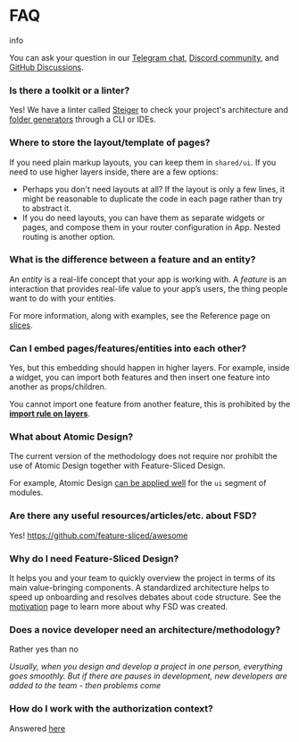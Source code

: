 # FAQ

info

You can ask your question in our [Telegram chat](https://t.me/feature_sliced), [Discord community](https://discord.gg/S8MzWTUsmp), and [GitHub Discussions](https://github.com/feature-sliced/documentation/discussions).

### Is there a toolkit or a linter?[​](#is-there-a-toolkit-or-a-linter "Sarlavhaga to'g'ridan-to'g'ri havola")

Yes! We have a linter called [Steiger](https://github.com/feature-sliced/steiger) to check your project's architecture and [folder generators](https://github.com/feature-sliced/awesome?tab=readme-ov-file#tools) through a CLI or IDEs.

### Where to store the layout/template of pages?[​](#where-to-store-the-layouttemplate-of-pages "Sarlavhaga to'g'ridan-to'g'ri havola")

If you need plain markup layouts, you can keep them in `shared/ui`. If you need to use higher layers inside, there are a few options:

* Perhaps you don't need layouts at all? If the layout is only a few lines, it might be reasonable to duplicate the code in each page rather than try to abstract it.
* If you do need layouts, you can have them as separate widgets or pages, and compose them in your router configuration in App. Nested routing is another option.

### What is the difference between a feature and an entity?[​](#what-is-the-difference-between-a-feature-and-an-entity "Sarlavhaga to'g'ridan-to'g'ri havola")

An *entity* is a real-life concept that your app is working with. A *feature* is an interaction that provides real-life value to your app’s users, the thing people want to do with your entities.

For more information, along with examples, see the Reference page on [slices](/documentation/uz/docs/reference/layers.md#entities).

### Can I embed pages/features/entities into each other?[​](#can-i-embed-pagesfeaturesentities-into-each-other "Sarlavhaga to'g'ridan-to'g'ri havola")

Yes, but this embedding should happen in higher layers. For example, inside a widget, you can import both features and then insert one feature into another as props/children.

You cannot import one feature from another feature, this is prohibited by the [**import rule on layers**](/documentation/uz/docs/reference/layers.md#import-rule-on-layers).

### What about Atomic Design?[​](#what-about-atomic-design "Sarlavhaga to'g'ridan-to'g'ri havola")

The current version of the methodology does not require nor prohibit the use of Atomic Design together with Feature-Sliced Design.

For example, Atomic Design [can be applied well](https://t.me/feature_sliced/1653) for the `ui` segment of modules.

### Are there any useful resources/articles/etc. about FSD?[​](#are-there-any-useful-resourcesarticlesetc-about-fsd "Sarlavhaga to'g'ridan-to'g'ri havola")

Yes! <https://github.com/feature-sliced/awesome>

### Why do I need Feature-Sliced Design?[​](#why-do-i-need-feature-sliced-design "Sarlavhaga to'g'ridan-to'g'ri havola")

It helps you and your team to quickly overview the project in terms of its main value-bringing components. A standardized architecture helps to speed up onboarding and resolves debates about code structure. See the [motivation](/documentation/uz/docs/about/motivation.md) page to learn more about why FSD was created.

### Does a novice developer need an architecture/methodology?[​](#does-a-novice-developer-need-an-architecturemethodology "Sarlavhaga to'g'ridan-to'g'ri havola")

Rather yes than no

*Usually, when you design and develop a project in one person, everything goes smoothly. But if there are pauses in development, new developers are added to the team - then problems come*

### How do I work with the authorization context?[​](#how-do-i-work-with-the-authorization-context "Sarlavhaga to'g'ridan-to'g'ri havola")

Answered [here](/documentation/uz/docs/guides/examples/auth.md)
